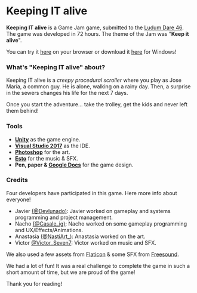 ﻿# Keeping IT alive

**Keeping IT alive** is a Game Jam game, submitted to the [Ludum Dare 46](https://ldjam.com/). The game was developed in 72 hours. The theme of the Jam was "**Keep it alive**".

You can try it [here](https://tea-team.itch.io/keeping-it-alive) on your browser or download it [here](rellenar) for Windows!

### What's "Keeping IT alive" about?
Keeping IT alive is a *creepy procedural scroller* where you play as Jose María, a common guy. He is alone, walking on a rainy day. Then, a surprise in the sewers changes his life for the next 7 days.

Once you start the adventure... take the trolley, get the kids and never left them behind!

### Tools
- **[Unity](https://unity.com/)** as the game engine. 
- **[Visual Studio 2017](https://visualstudio.microsoft.com/)** as the IDE.
- **[Photoshop](https://www.adobe.com/es/products/photoshop.html)** for the art.
- **[Esto]()** for the music & SFX.
- **Pen, paper & [Google Docs](https://www.google.es/intl/es/docs/about/)** for the game design.

### Credits

Four developers have participated in this game. Here more info about everyone!

- Javier [(@Devlunado)](https://twitter.com/Delunad0): Javier worked on gameplay and systems programming and project management.
- Nacho [(@Casale_ig)](https://twitter.com/Casale_ig): Nacho worked on some gameplay programming and UX/Effects/Animations.
- Anastasia [(@NastiArt_)](https://twitter.com/NastiArt_): Anastasia worked on the art.
- Victor [@Victor_Seven7](https://twitter.com/Victor_Seven7):  Victor worked on music and SFX.

We also used a few assets from [Flaticon](https://www.flaticon.es/) & some SFX from [Freesound](https://freesound.org/). 

We had a lot of fun! It was a real challenge to complete the game in such a short amount of time, but we are proud of the game!

Thank you for reading!
